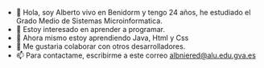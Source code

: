 - 👋 Hola, soy Alberto vivo en Benidorm y tengo 24 años, he estudiado el Grado Medio de Sistemas Microinformatica.
- 👀 Estoy interesado en aprender a programar.
- 🌱 Ahora mismo estoy aprendiendo Java, Html y Css
- 💞️ Me gustaria colaborar con otros desarrolladores.
- 📫 Para contactame, escribirme a este correo albniered@alu.edu.gva.es

<!---
AlbertoN98/AlbertoN98 is a ✨ special ✨ repository because its `README.md` (this file) appears on your GitHub profile.
You can click the Preview link to take a look at your changes.
--->
